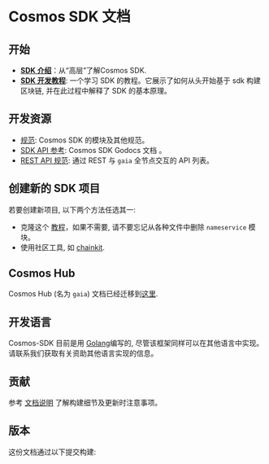 # Cosmos SDK 文档

## 开始

-  **[SDK 介绍](./intro/README.md)**：从“高层”了解Cosmos SDK.
-  **[SDK 开发教程](https://github.com/cosmos/sdk-application-tutorial)**: 一个学习 SDK 的教程。它展示了如何从头开始基于 sdk 构建区块链, 并在此过程中解释了 SDK 的基本原理。


## 开发资源

- [规范](./spec/README.md): Cosmos SDK 的模块及其他规范。 
- [SDK API 参考](https://godoc.org/github.com/osiz-blockchainapp/bitcoiva-sdk): Cosmos SDK Godocs 文档 。
- [REST API 规范](https://cosmos.network/rpc/): 通过 REST 与 `gaia` 全节点交互的 API 列表。

## 创建新的 SDK 项目

若要创建新项目, 以下两个方法任选其一:

- 克隆这个 [教程](https://github.com/cosmos/sdk-application-tutorial/)，如果不需要, 请不要忘记从各种文件中删除 `nameservice` 模块。
- 使用社区工具, 如 [chainkit](https://github.com/blocklayerhq/chainkit).

## Cosmos Hub 

Cosmos Hub (名为 `gaia`) 文档已经迁移到[这里](https://github.com/cosmos/gaia/tree/master/docs).

## 开发语言

Cosmos-SDK 目前是用 [Golang](https://golang.org/)编写的, 尽管该框架同样可以在其他语言中实现。请联系我们获取有关资助其他语言实现的信息。

## 贡献

参考 [文档说明](https://github.com/osiz-blockchainapp/bitcoiva-sdk/blob/master/docs/DOCS_README.md) 了解构建细节及更新时注意事项。

## 版本

 这份文档通过以下提交构建:
